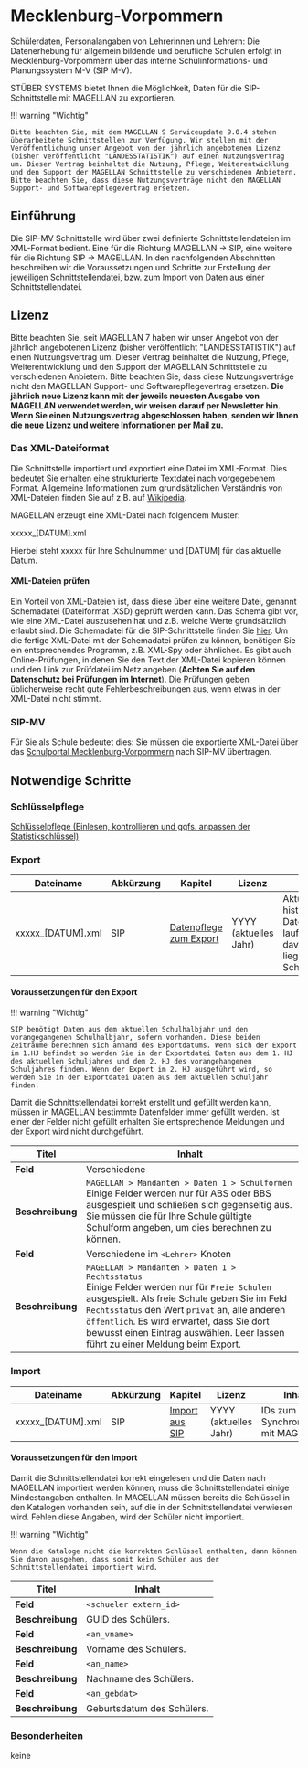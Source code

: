 # Mecklenburg-Vorpommern

Schülerdaten, Personalangaben von Lehrerinnen und Lehrern: Die Datenerhebung für allgemein bildende und berufliche Schulen erfolgt in Mecklenburg-Vorpommern über das interne Schulinformations- und Planungssystem M-V (SIP M-V).

STÜBER SYSTEMS bietet Ihnen die Möglichkeit, Daten für die SIP-Schnittstelle mit MAGELLAN zu exportieren.

!!! warning "Wichtig"

    Bitte beachten Sie, mit dem MAGELLAN 9 Serviceupdate 9.0.4 stehen überarbeitete Schnittstellen zur Verfügung. Wir stellen mit der Veröffentlichung unser Angebot von der jährlich angebotenen Lizenz (bisher veröffentlicht "LANDESSTATISTIK") auf einen Nutzungsvertrag um. Dieser Vertrag beinhaltet die Nutzung, Pflege, Weiterentwicklung und den Support der MAGELLAN Schnittstelle zu verschiedenen Anbietern. Bitte beachten Sie, dass diese Nutzungsverträge nicht den MAGELLAN Support- und Softwarepflegevertrag ersetzen. 

## Einführung

Die SIP-MV Schnittstelle wird über zwei definierte Schnittstellendateien im XML-Format bedient. Eine für die Richtung MAGELLAN -> SIP, eine weitere für die Richtung SIP -> MAGELLAN.
In den nachfolgenden Abschnitten beschreiben wir die Voraussetzungen und Schritte zur Erstellung der jeweiligen Schnittstellendatei, bzw. zum Import von Daten aus einer Schnittstellendatei.

## Lizenz

Bitte beachten Sie, seit MAGELLAN 7 haben wir unser Angebot von der jährlich angebotenen Lizenz (bisher veröffentlicht "LANDESSTATISTIK") auf einen Nutzungsvertrag um. Dieser Vertrag beinhaltet die Nutzung, Pflege, Weiterentwicklung und den Support der MAGELLAN Schnittstelle zu verschiedenen Anbietern. Bitte beachten Sie, dass diese Nutzungsverträge nicht den MAGELLAN Support- und Softwarepflegevertrag ersetzen.
**Die jährlich neue Lizenz kann mit der jeweils neuesten Ausgabe von MAGELLAN verwendet werden, wir weisen darauf per Newsletter hin. Wenn Sie einen Nutzungsvertrag abgeschlossen haben, senden wir Ihnen die neue Lizenz und weitere Informationen per Mail zu.**

### Das XML-Dateiformat

Die Schnittstelle importiert und exportiert eine Datei im XML-Format. Dies bedeutet Sie erhalten eine strukturierte Textdatei nach vorgegebenem Format.
Allgemeine Informationen zum grundsätzlichen Verständnis von XML-Dateien finden Sie auf z.B. auf [Wikipedia](https://de.wikipedia.org/wiki/Extensible_Markup_Language).

MAGELLAN erzeugt eine XML-Datei nach folgendem Muster:

xxxxx_[DATUM].xml

Hierbei steht xxxxx für Ihre Schulnummer und [DATUM] für das aktuelle Datum.

#### XML-Dateien prüfen

Ein Vorteil von XML-Dateien ist, dass diese über eine weitere Datei, genannt Schemadatei (Dateiformat .XSD) geprüft werden kann. Das Schema gibt vor, wie eine XML-Datei auszusehen hat und z.B. welche Werte grundsätzlich erlaubt sind. Die Schemadatei für die SIP-Schnittstelle finden Sie [hier](https://download.stueber.de/bin/de/magellan/v7/files/SipSchuleTransfer.xsd).
Um die fertige XML-Datei mit der Schemadatei prüfen zu können, benötigen Sie ein entsprechendes Programm, z.B. XML-Spy oder ähnliches. Es gibt auch Online-Prüfungen, in denen Sie den Text der XML-Datei kopieren können und den Link zur Prüfdatei im Netz angeben (**Achten Sie auf den Datenschutz bei Prüfungen im Internet**). Die Prüfungen geben üblicherweise recht gute Fehlerbeschreibungen aus, wenn etwas in der XML-Datei nicht stimmt.

### SIP-MV

Für Sie als Schule bedeutet dies: Sie müssen die exportierte XML-Datei über das [Schulportal Mecklenburg-Vorpommern](https://portal.schule-mv.de) nach SIP-MV übertragen.

## Notwendige Schritte

### Schlüsselpflege

[Schlüsselpflege (Einlesen, kontrollieren und ggfs. anpassen der Statistikschlüssel)](../schluesselverzeichnisse.md)

### Export

Dateiname         | Abkürzung | Kapitel                                 | Lizenz | Inhalt
----------------- | --------- | --------------------------------------- | ------ | ------
xxxxx_[DATUM].xml | SIP       | [Datenpflege zum Export](export_sip.md) | YYYY (aktuelles Jahr)  | Aktuelle und historische Daten des laufenden und davor liegenden Schulhalbjahres

#### Voraussetzungen für den Export

!!! warning "Wichtig"

    SIP benötigt Daten aus dem aktuellen Schulhalbjahr und den vorangegangenen Schulhalbjahr, sofern vorhanden. Diese beiden Zeiträume berechnen sich anhand des Exportdatums. Wenn sich der Export im 1.HJ befindet so werden Sie in der Exportdatei Daten aus dem 1. HJ des aktuellen Schuljahres und dem 2. HJ des vorangehangenen Schuljahres finden. Wenn der Export im 2. HJ ausgeführt wird, so werden Sie in der Exportdatei Daten aus dem aktuellen Schuljahr finden.

Damit die Schnittstellendatei korrekt erstellt und gefüllt werden kann, müssen in MAGELLAN bestimmte Datenfelder immer gefüllt werden. Ist einer der Felder nicht gefüllt erhalten Sie entsprechende Meldungen und der Export wird nicht durchgeführt.

Titel            | Inhalt
---------------- | ------
**Feld**         | Verschiedene
**Beschreibung** |  `MAGELLAN > Mandanten > Daten 1 > Schulformen`<br/>Einige Felder werden nur für ABS oder BBS ausgespielt und schließen sich gegenseitig aus. Sie müssen die für Ihre Schule gültigte Schulform angeben, um dies berechnen zu können.
**Feld**         | Verschiedene im `<Lehrer>` Knoten
**Beschreibung** |  `MAGELLAN > Mandanten > Daten 1 > Rechtsstatus`<br/>Einige Felder werden nur für `Freie Schulen` ausgespielt. Als freie Schule geben Sie im Feld `Rechtsstatus` den Wert `privat` an, alle anderen `öffentlich`. Es wird erwartet, dass Sie dort bewusst einen Eintrag auswählen. Leer lassen führt zu einer Meldung beim Export.

### Import

Dateiname         | Abkürzung | Kapitel                                 | Lizenz | Inhalt
----------------- | --------- | --------------------------------------- | ------ | ------
xxxxx_[DATUM].xml | SIP       | [Import aus SIP](import_sip.md)         | YYYY (aktuelles Jahr) | IDs zum Synchronisieren mit MAGELLAN

#### Voraussetzungen für den Import

Damit die Schnittstellendatei korrekt eingelesen und die Daten nach MAGELLAN importiert werden können, muss die Schnittstellendatei einige Mindestangaben enthalten.
In MAGELLAN müssen bereits die Schlüssel in den Katalogen vorhanden sein, auf die in der Schnittstellendatei verwiesen wird.
Fehlen diese Angaben, wird der Schüler nicht importiert.

!!! warning "Wichtig"

    Wenn die Kataloge nicht die korrekten Schlüssel enthalten, dann können Sie davon ausgehen, dass somit kein Schüler aus der Schnittstellendatei importiert wird.

Titel            | Inhalt
---------------- | ------
**Feld**         | `<schueler extern_id>`
**Beschreibung** | GUID des Schülers.
**Feld**         | `<an_vname>`
**Beschreibung** | Vorname des Schülers.
**Feld**         | `<an_name>`
**Beschreibung** | Nachname des Schülers.
**Feld**         | `<an_gebdat>`
**Beschreibung** | Geburtsdatum des Schülers.

### Besonderheiten

keine
